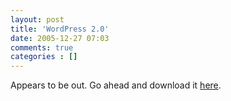 ```yaml
---
layout: post
title: 'WordPress 2.0'
date: 2005-12-27 07:03
comments: true
categories : []
---  
```


Appears to be out. Go ahead and download it <a href="http://wordpress.org/download/">here</a>.



